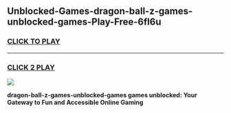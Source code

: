
## Unblocked-Games-dragon-ball-z-games-unblocked-games-Play-Free-6fl6u
<h3>
<a href="https://premium76.site?title=dragon-ball-z-games-unblocked-games&ref=15A">CLICK TO PLAY</a></h3>
<hr>

<h3>
<a href="https://premium76.site?title=dragon-ball-z-games-unblocked-games&ref=15A">CLICK 2 PLAY</a>
  
</h3>

<a href="https://premium76.site?title=dragon-ball-z-games-unblocked-games&ref=15A"><img src="https://clearcache.store/games.png"></a>


**dragon-ball-z-games-unblocked-games games unblocked: Your Gateway to Fun and Accessible Online Gaming**
